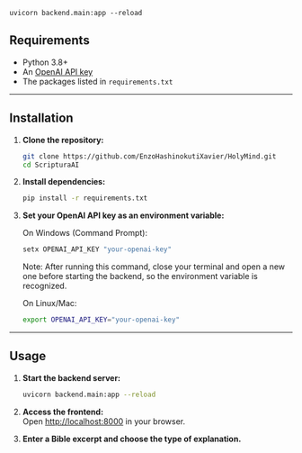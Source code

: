 ```
uvicorn backend.main:app --reload
```


## Requirements

- Python 3.8+
- An [OpenAI API key](https://platform.openai.com/)
- The packages listed in `requirements.txt`

---

## Installation

1. **Clone the repository:**
   ```sh
   git clone https://github.com/EnzoHashinokutiXavier/HolyMind.git
   cd ScripturaAI
   ```

2. **Install dependencies:**
   ```sh
   pip install -r requirements.txt
   ```

3. **Set your OpenAI API key as an environment variable:**

   On Windows (Command Prompt):
   ```sh
   setx OPENAI_API_KEY "your-openai-key"
   ```
   Note: After running this command, close your terminal and open a new one before starting the backend, so the environment variable is recognized.
   
   On Linux/Mac:
   ```sh
   export OPENAI_API_KEY="your-openai-key"
   ```

---

## Usage

1. **Start the backend server:**
   ```sh
   uvicorn backend.main:app --reload
   ```

2. **Access the frontend:**  
   Open [http://localhost:8000](http://localhost:8000) in your browser.

3. **Enter a Bible excerpt and choose the type of explanation.**
